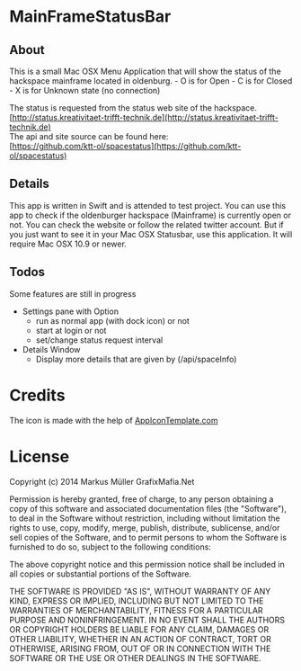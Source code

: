 # MainFrameStatusBar
## About
This is a small Mac OSX Menu Application that will show the status of the hackspace mainframe located in oldenburg. 
    - O is for Open
    - C is for Closed
    - X is for Unknown state (no connection)

The status is requested from the status web site of the hackspace.   
[http://status.kreativitaet-trifft-technik.de](http://status.kreativitaet-trifft-technik.de)  
The api and site source can be found here:    
[https://github.com/ktt-ol/spacestatus](https://github.com/ktt-ol/spacestatus)   


## Details
This app is written in Swift and is attended to test project. You can use this app to check if the oldenburger hackspace (Mainframe) is currently open or not. You can check the website or follow the related twitter account. But if you just want to see it in your Mac OSX Statusbar, use this application. It will require Mac OSX 10.9 or newer. 

## Todos 
Some features are still in progress
- Settings pane with Option
	- run as normal app (with dock icon) or not
	- start at login or not
	- set/change status request interval
- Details Window
	- Display more details that are given by (/api/spaceInfo) 

# Credits
The icon is made with the help of
[AppIconTemplate.com](http://appicontemplate.com)

# License

Copyright (c) 2014 Markus Müller GrafixMafia.Net

Permission is hereby granted, free of charge, to any person obtaining a copy
of this software and associated documentation files (the "Software"), to deal
in the Software without restriction, including without limitation the rights
to use, copy, modify, merge, publish, distribute, sublicense, and/or sell
copies of the Software, and to permit persons to whom the Software is
furnished to do so, subject to the following conditions:

The above copyright notice and this permission notice shall be included in
all copies or substantial portions of the Software.

THE SOFTWARE IS PROVIDED "AS IS", WITHOUT WARRANTY OF ANY KIND, EXPRESS OR
IMPLIED, INCLUDING BUT NOT LIMITED TO THE WARRANTIES OF MERCHANTABILITY,
FITNESS FOR A PARTICULAR PURPOSE AND NONINFRINGEMENT. IN NO EVENT SHALL THE
AUTHORS OR COPYRIGHT HOLDERS BE LIABLE FOR ANY CLAIM, DAMAGES OR OTHER
LIABILITY, WHETHER IN AN ACTION OF CONTRACT, TORT OR OTHERWISE, ARISING FROM,
OUT OF OR IN CONNECTION WITH THE SOFTWARE OR THE USE OR OTHER DEALINGS IN
THE SOFTWARE.